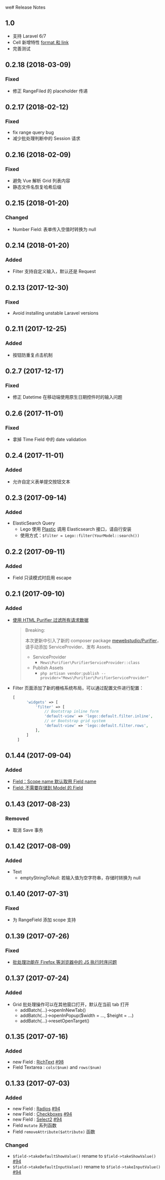 we# Release Notes

## 1.0

- 支持 Laravel 6/7
- Cell 新增特性 [format 和 link](docs/grid.md)
- 完善测试


## 0.2.18 (2018-03-09)

### Fixed

- 修正 RangeFiled 的 placeholder 传递

## 0.2.17 (2018-02-12)

### Fixed

- fix range query bug 
- 减少批处理判断中的 Session 请求 

## 0.2.16 (2018-02-09)

### Fixed

- 避免 Vue 解析 Grid 列表内容
- 静态文件名恢复哈希后缀

## 0.2.15 (2018-01-20)

### Changed

- Number Field: 表单传入空值时转换为 null

## 0.2.14 (2018-01-20)

### Added

- Filter 支持自定义输入，默认还是 Request

## 0.2.13 (2017-12-30)

### Fixed

- Avoid installing unstable Laravel versions

## 0.2.11 (2017-12-25)

### Added

- 按钮防重复点击机制

## 0.2.7 (2017-12-17)

### Fixed

- 修正 Datetime 在移动端使用原生日期控件时的输入问题

## 0.2.6 (2017-11-01)

### Fixed

- 拿掉 Time Field 中的 date validation

## 0.2.4 (2017-11-01)

### Added

- 允许自定义表单提交按钮文本

## 0.2.3 (2017-09-14)

### Added

- ElasticSearch Query
  + Lego 使用 [Plastic](https://github.com/sleimanx2/plastic) 调用 Elasticsearch 接口，请自行安装
  + 使用方式：`$filter = Lego::filter(YourModel::search())`


## 0.2.2 (2017-09-11)

### Added

- Field 只读模式时启用 escape

## 0.2.1 (2017-09-10)

### Added

- [使用 HTML Purifier 过滤所有请求数据](docs/html-purifier.md)

  > Breaking: 
  > 
  > 本次更新中引入了新的 composer package [mewebstudio/Purifier](https://github.com/mewebstudio/Purifier)，请手动添加 ServiceProvider、发布 Assets.
  > 
  > - ServiceProvider
  >   - `Mews\Purifier\PurifierServiceProvider::class`
  > - Publish Assets
  >   - `php artisan vendor:publish --provider="Mews\Purifier\PurifierServiceProvider"`

- Filter 页面添加了新的栅格系统布局，可以通过配置文件进行配置：

  ```php
  [
        'widgets' => [
            'filter' => [
                // Bootstrap inline form
                'default-view' => 'lego::default.filter.inline',
                // or Bootstrap grid system
                'default-view' => 'lego::default.filter.rows',
            ],
        ]
    ]
  ```



## 0.1.44 (2017-09-04)

### Added

- [Field：Scope name 默认取用 Field name](docs/filter.md#query-scope)
- [Field: 不需要存储到 Model 的 Field](docs/fields.md#不需要存储到-Model-的-Field)

## 0.1.43 (2017-08-23)

### Removed

- 取消 Save 事务

## 0.1.42 (2017-08-09)

### Added

- Text
    - emptyStringToNull: 若输入值为空字符串，存储时转换为 null

## 0.1.40 (2017-07-31)

### Fixed

- 为 RangeField 添加 scope 支持

## 0.1.39 (2017-07-26)

### Fixed
- [批处理功能在 Firefox 等浏览器中的 JS 执行时序问题](https://github.com/wutongwan/laravel-lego/commit/177869147a)

## 0.1.37 (2017-07-24)

### Added
- Grid 批处理操作可以在其他窗口打开，默认在当前 tab 打开
    - addBatch(...)->openInNewTab()
    - addBatch(...)->openInPopup($width = ..., $height = ...)
    - addBatch(...)->resetOpenTarget()

## 0.1.35 (2017-07-16)

### Added
- new Field : [RichText](docs/fields.md#richtext) [#98](https://github.com/wutongwan/laravel-lego/pull/94)
- Field Textarea : `cols($num)` and `rows($num)`

## 0.1.33 (2017-07-03)

### Added
- new Field : [Radios](docs/fields.md#radios) [#94](https://github.com/wutongwan/laravel-lego/pull/94)
- new Field : [Checkboxes](docs/fields.md#checkboxes) [#94](https://github.com/wutongwan/laravel-lego/pull/94)
- new Field : [Select2](docs/fields.md#select2) [#94](https://github.com/wutongwan/laravel-lego/pull/94)
- Field `mutate` 系列函数
- Field `removeAttribute($attribute)` 函数

### Changed
- `$field->takeDefaultShowValue()` rename to `$field->takeShowValue()` [#94](https://github.com/wutongwan/laravel-lego/pull/94)
- `$field->takeDefaultInputValue()` rename to `$field->takeInputValue()` [#94](https://github.com/wutongwan/laravel-lego/pull/94)
